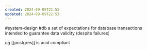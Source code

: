 ```yaml
---
created: 2024-09-09T22:52
updated: 2024-09-09T22:53
---
```

#system-design #db 
a set of expectations for database transactions intended to guarantee data validity (despite failures)

*eg* [[postgres]] is acid compliant